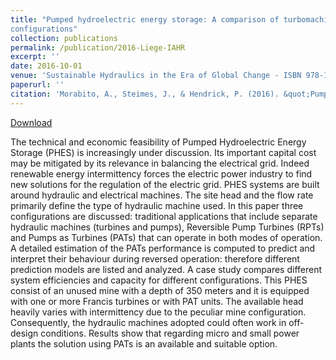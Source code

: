 ```yaml
---
title: "Pumped hydroelectric energy storage: A comparison of turbomachinery
configurations"
collection: publications
permalink: /publication/2016-Liege-IAHR
excerpt: ''
date: 2016-10-01
venue: 'Sustainable Hydraulics in the Era of Global Change - ISBN 978-1-138-02977-4 1 - Taylor & Francis Group, London'
paperurl: ''
citation: 'Morabito, A., Steimes, J., & Hendrick, P. (2016). &quot;Pumped hydroelectric energy storage: A comparison of turbomachinery configurations.&quot; <i>Sustainable Hydraulics in the Era of Global Change </i>. 261-268.'
---
```

[Download](https://morabito-a.github.io/info/files/2016-Liege-IAHR.pdf)

The technical and economic feasibility of Pumped Hydroelectric Energy Storage (PHES) is
increasingly under discussion. Its important capital cost may be mitigated by its relevance in balancing the electrical grid. Indeed renewable energy intermittency forces the electric power industry to find new solutions for the regulation of the electric grid. PHES systems are built around hydraulic and electrical machines. The site head and the flow rate primarily define the type of hydraulic machine used. In this paper three configurations are discussed: traditional applications that include separate hydraulic machines (turbines and pumps), Reversible Pump Turbines (RPTs) and Pumps as Turbines (PATs) that can operate in both modes of operation. A detailed estimation of the PATs performance is computed to predict and interpret their behaviour during reversed operation: therefore different prediction models are listed and analyzed. A case study compares different system efficiencies and capacity for different configurations. This PHES consist of an unused mine with a depth of 350 meters and it is equipped with one or more Francis turbines or with PAT units. The available head heavily varies with intermittency due to the peculiar mine configuration. Consequently, the hydraulic machines adopted could often work in off-design conditions. Results show that regarding micro and small power plants the solution using PATs is an available and suitable option.


